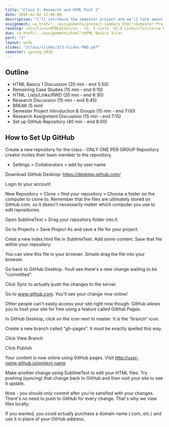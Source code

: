 ```yaml
---
title: "Class 3: Research and HTML Part 2"
date: 2016-02-02 12:00:00
description: "I'll introduce the semester project and we'll talk about developing research and goals for website projects.  We'll also continue our HTML discussion with a hands-on lesson in class.  Finally, we'll get into groups for the first time and complete a Project Management exercise, as well as set up our GitHub projects."
assignment: <a href="../assignments/project-summary.html">Semester Project (Introduced)</a> and <a href="../assignments/research">Research/Competitive Analysis</a>
reading: <ul><li><i>HTML&CSS</i> - Ch. 3 Lists, Ch.4 Links</li><li><a href="http://alistapart.com/article/what-really-matters-focusing-on-top-tasks">Focusing On Top Tasks</a></li><li><a href="https://24ways.org/2013/bringing-design-and-research-closer-together/">Bringing Design and Research Closer Together by Emma Boulton</a></li></ul>
due: <a href="../assignments/html">HTML Basics 1</a>
part: "1"
layout: wide
slides: "/class/slides/3/3-Slides-RWD.pdf"
semester: spring-2016
---
```



## Outline

* HTML Basics 1 Discussion (20 min - end 5:50)
* Remaining Case Studies (15 min - end 6:10)
* HTML: Lists/Links/RWD (20 min - end 6:30)
* Research Discussion (15 min - end 6:45)
* BREAK (5 min)
* Semester Project Introduction & Groups (15 min - end 7:00)
* Research Assignment Discussion (15 min - end 7:15)
* Set up GitHub Repository (40 min - end 8:00)


## How to Set Up GitHub

Create a new repository for the class - ONLY ONE PER GROUP
Repository creator invites their team member to the repository.
* Settings > Collaborators > add by user name

Download GitHub Desktop: https://desktop.github.com/

Login to your account

New Repository > Clone > find your repository > Choose a folder on the computer to clone to.  Remember that the files are ultimately stored on GitHub.com, so it doesn't necessarily matter which computer you use to edit repositories.

Open SublimeText > Drag your repository folder into it.

Go to Projects > Save Project As and save a file for your project.

Creat a new index.html file in SublimeText.  Add some content.  Save that file within your repository.

You can view this file in your browser.  Simple drag the file into your browser.

Go back to GitHub Desktop. Youll see there's a new change waiting to be "committed".

Click Sync to actually push the changes to the server.

Go to www.github.com.  You'll see your change now online!

Other people can't easily access your site right now though.  GitHub allows you to host your site for free using a feature called GitHub Pages.

In GitHub Desktop, click on the icon next to master.  It is the "branch" icon.

Create a new branch called "gh-pages".  It must be exactly spelled this way.

Click View Branch

Click Publish

Your content is now online using GitHub pages.  Visit http://user-name.github.io/project-name

Make another change using SublimeText to edit your HTML files.  Try pushing (syncing) that change back to GitHub and then visit your site to see it update.

Note - you should only commit after you're satisfied with your changes.  There's no need to push to GitHub for every change.  That's why we view files locally.

If you wanted, you could actually purchase a domain name (.com, etc.) and use it in place of your GitHub address.
